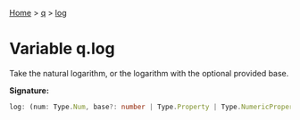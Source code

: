 [Home](../../../index.md) &gt; [q](../../q.md) &gt; [log](./log.md)

# Variable q.log

Take the natural logarithm, or the logarithm with the optional provided base.

<b>Signature:</b>

```typescript
log: (num: Type.Num, base?: number | Type.Property | Type.NumericProperty | Type.Coalesce | Type.Ternary | Type.Arithmetic | Type.EmptyMathFn | Type.UnaryMathFn | Type.BinaryMathFn | Type.LogMathFn | Type.UnaryStrFnNum | Type.BinaryStrFnNum | Type.ArrayLength | Type.StDistance | undefined) => Type.LogMathFn
```

